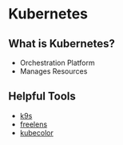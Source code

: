 # Kubernetes

## What is Kubernetes?
- Orchestration Platform
- Manages Resources

## Helpful Tools
- [k9s](https://k9scli.io/topics/install/)
- [freelens](https://freelensapp.github.io/)
- [kubecolor](https://kubecolor.github.io/)
